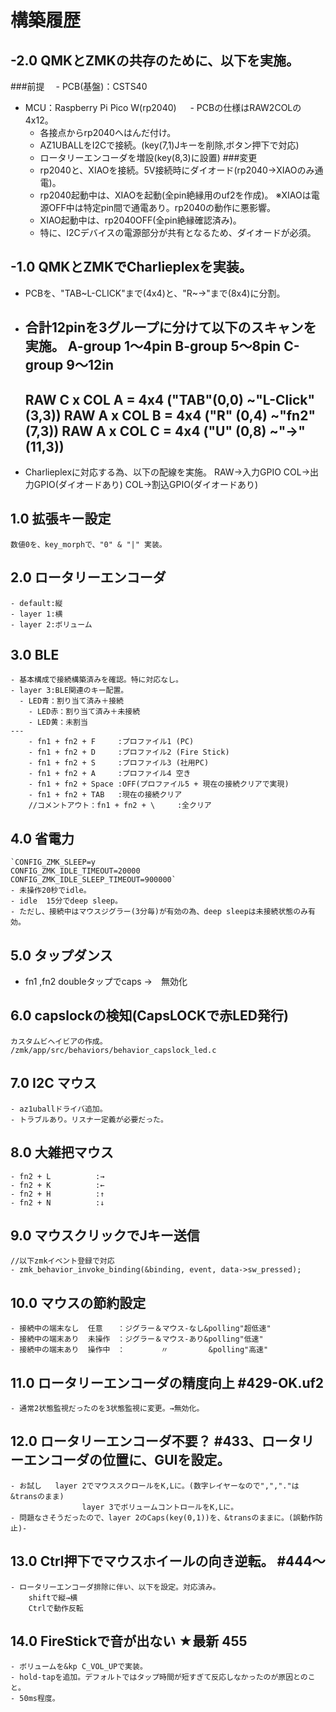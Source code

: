 #  構築履歴
## -2.0 QMKとZMKの共存のために、以下を実施。
###前提
　- PCB(基盤)：CSTS40
  - MCU：Raspberry Pi Pico W(rp2040)
　   - PCBの仕様はRAW2COLの4x12。
     - 各接点からrp2040へはんだ付け。
     - AZ1UBALLをI2Cで接続。(key(7,1)Jキーを削除,ボタン押下で対応)
     - ロータリーエンコーダを増設(key(8,3)に設置)
###変更
	- rp2040と、XIAOを接続。5V接続時にダイオード(rp2040→XIAOのみ通電)。
	- rp2040起動中は、XIAOを起動(全pin絶縁用のuf2を作成)。
		※XIAOは電源OFF中は特定pin間で通電あり。rp2040の動作に悪影響。
	- XIAO起動中は、rp2040OFF(全pin絶縁確認済み)。
	- 特に、I2Cデバイスの電源部分が共有となるため、ダイオードが必須。

## -1.0 QMKとZMKでCharlieplexを実装。
  - PCBを、"TAB~L-CLICK"まで(4x4)と、"R~→"まで(8x4)に分割。
  - 合計12pinを3グループに分けて以下のスキャンを実施。
    A-group 1～4pin
    B-group 5～8pin
    C-group 9～12in
    ---
    RAW C x COL A = 4x4		("TAB"(0,0)	~"L-Click"(3,3))
    RAW A x COL B = 4x4		("R"	(0,4)	~"fn2"		(7,3))
    RAW A x COL C = 4x4		("U"	(0,8)	~"→"			(11,3))
    ---
  - Charlieplexに対応する為、以下の配線を実施。
    RAW→入力GPIO
    COL→出力GPIO(ダイオードあり)
    COL→割込GPIO(ダイオードあり)
   
## 1.0 拡張キー設定
	数値0を、key_morphで、"0" & "|" 実装。

## 2.0 ロータリーエンコーダ
	- default:縦
	- layer 1:横
	- layer 2:ボリューム

## 3.0 BLE
	- 基本構成で接続構築済みを確認。特に対応なし。
	- layer 3:BLE関連のキー配置。
	  - LED青：割り当て済み＋接続
		- LED赤：割り当て済み＋未接続
		- LED黄：未割当
    ---
		- fn1 + fn2 + F     :プロファイル1 (PC)
		- fn1 + fn2 + D     :プロファイル2 (Fire Stick)
		- fn1 + fn2 + S     :プロファイル3 (社用PC)
		- fn1 + fn2 + A     :プロファイル4 空き
		- fn1 + fn2 + Space :OFF(プロファイル5 + 現在の接続クリアで実現)
		- fn1 + fn2 + TAB   :現在の接続クリア
		//コメントアウト：fn1 + fn2 + \     :全クリア

## 4.0 省電力
	`CONFIG_ZMK_SLEEP=y
	CONFIG_ZMK_IDLE_TIMEOUT=20000
	CONFIG_ZMK_IDLE_SLEEP_TIMEOUT=900000`
	- 未操作20秒でidle。
	- idle  15分でdeep sleep。
	- ただし、接続中はマウスジグラー(3分毎)が有効の為、deep sleepは未接続状態のみ有効。

## 5.0 タップダンス
  - fn1 ,fn2  doubleタップでcaps →　無効化

## 6.0 capslockの検知(CapsLOCKで赤LED発行)
	カスタムビヘイビアの作成。
	/zmk/app/src/behaviors/behavior_capslock_led.c

## 7.0 I2C マウス
	- az1uballドライバ追加。
	- トラブルあり。リスナー定義が必要だった。

## 8.0 大雑把マウス
	- fn2 + L          :→
	- fn2 + K          :←
	- fn2 + H          :↑
	- fn2 + N          :↓

## 9.0 マウスクリックでJキー送信
	//以下zmkイベント登録で対応
	- zmk_behavior_invoke_binding(&binding, event, data->sw_pressed);

## 10.0 マウスの節約設定
	- 接続中の端末なし	任意　　：ジグラー＆マウス-なし&polling"超低速"
	- 接続中の端末あり	未操作　：ジグラー＆マウス-あり&polling"低速"
	- 接続中の端末あり	操作中　：        〃         &polling"高速"

## 11.0 ロータリーエンコーダの精度向上  #429-OK.uf2
	- 通常2状態監視だったのを3状態監視に変更。→無効化。

## 12.0 ロータリーエンコーダ不要？ #433、ロータリーエンコーダの位置に、GUIを設定。
	- お試し	layer 2でマウススクロールをK,Lに。(数字レイヤーなので",","."は&transのまま)
 					layer 3でボリュームコントロールをK,Lに。
	- 問題なさそうだったので、layer 2のCaps(key(0,1))を、&transのままに。(誤動作防止)-

## 13.0 Ctrl押下でマウスホイールの向き逆転。						#444～
	- ロータリーエンコーダ排除に伴い、以下を設定。対応済み。
		shiftで縦→横
		Ctrlで動作反転

## 14.0 FireStickで音が出ない ★最新 455
	- ボリュームを&kp C_VOL_UPで実装。
	- hold-tapを追加。デフォルトではタップ時間が短すぎて反応しなかったのが原因とのこと。
	- 50ms程度。

